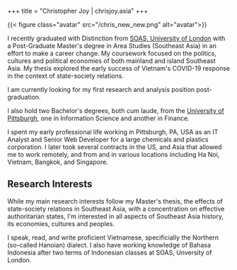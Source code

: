 +++
title = "Christopher Joy | chrisjoy.asia"
+++

{{< figure class="avatar" src="/chris_new_new.png" alt="avatar">}}

I recently graduated with Distinction from [SOAS, University of London](https://www.soas.ac.uk/) with a Post-Graduate Master's degree in Area Studies (Southeast Asia) in an effort to make a career change. My coursework focused on the politics, cultures and political economies of both mainland and island Southeast Asia. My thesis explored the early success of Vietnam's COVID-19 response in the context of state-society relations.

I am currently looking for my first research and analysis position post-graduation.

I also hold two Bachelor's degrees, both cum laude, from the [University of Pittsburgh](https://www.pitt.edu/), one in Information Science and another in Finance.

I spent my early professional life working in Pittsburgh, PA, USA as an IT Analyst and Senior Web Developer for a large chemicals and plastics corporation. I later took several contracts in the US, and Asia that allowed me to work remotely, and from and in various locations including Ha Noi, Vietnam, Bangkok, and Singapore.

## Research Interests

While my main research interests follow my Master's thesis, the effects of state-society relations in Southeast Asia, with a concentration on effective authoritarian states, I'm interested in all aspects of Southeast Asia history, its economies, cultures and peoples.

I speak, read, and write proficient Vietnamese, specificially the Northern (so-called Hanoian) dialect. I also have working knowledge of Bahasa Indonesia after two terms of Indonesian classes at SOAS, Unversity of London.
<!-- ## Publications

In chronological order:

1. F.Bar, J.Doe: Effects of having a placeholder of a name
2. S.Holmes, J.Watson: Consequences of living with a sociopath in London 

## Typography

This is a [link](http://google.com). Something *italics* and something **bold**.

Here is a table:

Year | Award | Category
-----|-------|--------
2014 | Emmy  | Won Outstanding Lead Actor in a miniseries or a movie
2015 | BAFTA | Nominated for Best Leading Actor for Sherlock
2014 | Satellite | Won Best Actor miniseries or television film

Here is a horizontal rule:

---

Here is a blockquote:
> To a great mind, nothing is little

Here is a `code` block:

```python
def is_elementary():
  return True
```

## References

* Foo Bar: Head of Department, Placeholder Names, Lorem
* John Doe: Associate Professor, Department of Computer Science, Ipsum

[^1]: This is the first footnote.
[^2]: This is the second footnote. -->
